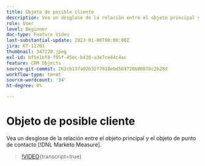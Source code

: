 ```yaml
---
title: Objeto de posible cliente
description: Vea un desglose de la relación entre el objeto principal y el objeto  [!DNL Marketo Measure] Touchpoint.
role: User
level: Beginner
doc-type: Feature Video
last-substantial-update: 2023-01-06T00:00:00Z
jira: KT-11701
thumbnail: 347228.jpeg
exl-id: bf5e1bf8-f95f-45ec-b436-a3e7ce44c4ac
feature: CRM Objects
source-git-commit: 262cb13fa02b32f7918ebd569720b80078c2b28d
workflow-type: tm+mt
source-wordcount: '34'
ht-degree: 0%

---
```


# Objeto de posible cliente

Vea un desglose de la relación entre el objeto principal y el objeto de punto de contacto [!DNL Marketo Measure].

>[!VIDEO](https://video.tv.adobe.com/v/3422216/?learn=on&captions=spa){transcript=true}

